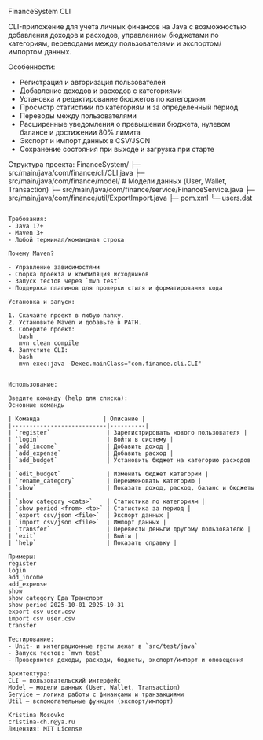 FinanceSystem CLI

CLI-приложение для учета личных финансов на Java с возможностью добавления доходов и расходов, управлением бюджетами по категориям, переводами между пользователями и экспортом/импортом данных.

Особенности:

- Регистрация и авторизация пользователей  
- Добавление доходов и расходов с категориями  
- Установка и редактирование бюджетов по категориям  
- Просмотр статистики по категориям и за определенный период  
- Переводы между пользователями  
- Расширенные уведомления о превышении бюджета, нулевом балансе и достижении 80% лимита  
- Экспорт и импорт данных в CSV/JSON  
- Сохранение состояния при выходе и загрузка при старте  

Структура проекта:
FinanceSystem/
├─ src/main/java/com/finance/cli/CLI.java
├─ src/main/java/com/finance/model/           # Модели данных (User, Wallet, Transaction)
├─ src/main/java/com/finance/service/FinanceService.java
├─ src/main/java/com/finance/util/ExportImport.java
├─ pom.xml
└─ users.dat
```

Требования:
- Java 17+
- Maven 3+
- Любой терминал/командная строка 

Почему Maven?

- Управление зависимостями  
- Сборка проекта и компиляция исходников  
- Запуск тестов через `mvn test`  
- Поддержка плагинов для проверки стиля и форматирования кода  

Установка и запуск:

1. Скачайте проект в любую папку.
2. Установите Maven и добавьте в PATH.
3. Соберите проект:
   bash
   mvn clean compile  
4. Запустите CLI:
   bash
   mvn exec:java -Dexec.mainClass="com.finance.cli.CLI"
   

Использование:

Введите команду (help для списка):
Основные команды

| Команда                  | Описание |
|---------------------------|----------|
| `register`                | Зарегистрировать нового пользователя |
| `login`                   | Войти в систему |
| `add_income`              | Добавить доход |
| `add_expense`             | Добавить расход |
| `add_budget`              | Установить бюджет на категорию расходов |
| `edit_budget`             | Изменить бюджет категории |
| `rename_category`         | Переименовать категорию |
| `show`                    | Показать доход, расход, баланс и бюджеты |
| `show category <cats>`    | Статистика по категориям |
| `show period <from> <to>` | Статистика за период |
| `export csv/json <file>`  | Экспорт данных |
| `import csv/json <file>`  | Импорт данных |
| `transfer`                | Перевести деньги другому пользователю |
| `exit`                    | Выйти |
| `help`                    | Показать справку |

Примеры:
register
login
add_income
add_expense
show
show category Еда Транспорт
show period 2025-10-01 2025-10-31
export csv user.csv
import csv user.csv
transfer

Тестирование:
- Unit- и интеграционные тесты лежат в `src/test/java`  
- Запуск тестов: `mvn test`  
- Проверяются доходы, расходы, бюджеты, экспорт/импорт и оповещения  

Архитектура:
CLI — пользовательский интерфейс  
Model — модели данных (User, Wallet, Transaction)  
Service — логика работы с финансами и транзакциями  
Util — вспомогательные функции (экспорт/импорт)  

Kristina Nosovko
cristina-ch.n@ya.ru
Лицензия: MIT License
